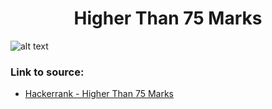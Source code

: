 <h1 align="center">Higher Than 75 Marks</h1>

![alt text](https://images2.imgbox.com/7f/24/4zixJRml_o.png?raw=true)

### Link to source: 
- <a href="https://www.hackerrank.com/challenges/more-than-75-marks/problem">Hackerrank - Higher Than 75 Marks</a>

